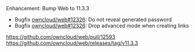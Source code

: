 Enhancement: Bump Web to 11.3.3

- Bugfix [owncloud/web#12326](https://github.com/owncloud/web/pull/12326): Do not reveal generated password
- Bugfix [owncloud/web#12326](https://github.com/owncloud/web/pull/12326): Drop advanced mode when creating links

https://github.com/owncloud/web/pull/12593
https://github.com/owncloud/web/releases/tag/v11.3.3
